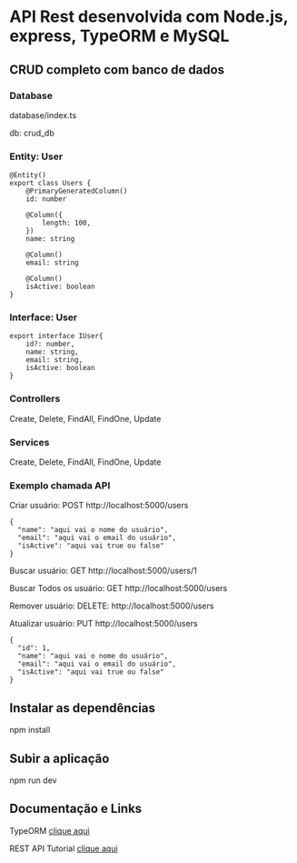 # API Rest desenvolvida com Node.js, express, TypeORM e MySQL

## CRUD completo com banco de dados

### Database

database/index.ts

db: crud_db

### Entity: User
```
@Entity()
export class Users {
    @PrimaryGeneratedColumn()
    id: number

    @Column({
        length: 100,
    })
    name: string

    @Column()
    email: string

    @Column()
    isActive: boolean
}
```
### Interface: User
```
export interface IUser{
    id?: number,
    name: string,
    email: string,
    isActive: boolean
}
```
### Controllers

Create, Delete, FindAll, FindOne, Update

### Services

Create, Delete, FindAll, FindOne, Update

### Exemplo chamada API

Criar usuário: POST http://localhost:5000/users
```
{
  "name": "aqui vai o nome do usuário",
  "email": "aqui vai o email do usuário",
  "isActive": "aqui vai true ou false"
}
```
Buscar usuário: GET http://localhost:5000/users/1

Buscar Todos os usuário: GET http://localhost:5000/users

Remover usuário: DELETE: http://localhost:5000/users

Atualizar usuário: PUT http://localhost:5000/users
```
{
  "id": 1,
  "name": "aqui vai o nome do usuário",
  "email": "aqui vai o email do usuário",
  "isActive": "aqui vai true ou false"
}
```
## Instalar as dependências

npm install

## Subir a aplicação

npm run dev

## Documentação e Links 

TypeORM
[clique aqui](https://typeorm.io/readme#step-by-step-guide)

REST API Tutorial
[clique aqui](https://www.restapitutorial.com/lessons/httpmethods.html)